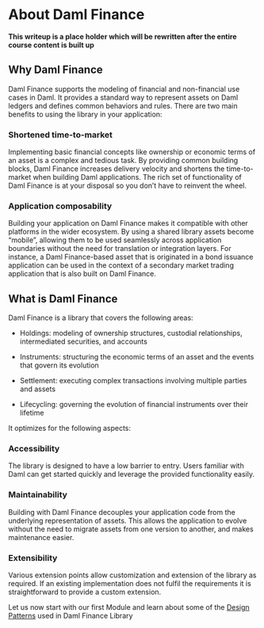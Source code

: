 # About Daml Finance

**This writeup is a place holder which will be rewritten after the entire course content is built up**


## Why Daml Finance
Daml Finance supports the modeling of financial and non-financial use cases in Daml. It provides a standard way to represent assets on Daml ledgers and defines common behaviors and rules. There are two main benefits to using the library in your application:

### Shortened time-to-market

Implementing basic financial concepts like ownership or economic terms of an asset is a complex and tedious task. By providing common building blocks, Daml Finance increases delivery velocity and shortens the time-to-market when building Daml applications. The rich set of functionality of Daml Finance is at your disposal so you don’t have to reinvent the wheel.

### Application composability

Building your application on Daml Finance makes it compatible with other platforms in the wider ecosystem. By using a shared library assets become “mobile”, allowing them to be used seamlessly across application boundaries without the need for translation or integration layers. For instance, a Daml Finance-based asset that is originated in a bond issuance application can be used in the context of a secondary market trading application that is also built on Daml Finance.

## What is Daml Finance
Daml Finance is a library that covers the following areas:

- Holdings: modeling of ownership structures, custodial relationships, intermediated securities, and accounts

- Instruments: structuring the economic terms of an asset and the events that govern its evolution

- Settlement: executing complex transactions involving multiple parties and assets

- Lifecycling: governing the evolution of financial instruments over their lifetime


It optimizes for the following aspects:

### Accessibility

The library is designed to have a low barrier to entry. Users familiar with Daml can get started quickly and leverage the provided functionality easily.

### Maintainability

Building with Daml Finance decouples your application code from the underlying representation of assets. This allows the application to evolve without the need to migrate assets from one version to another, and makes maintenance easier.

### Extensibility

Various extension points allow customization and extension of the library as required. If an existing implementation does not fulfil the requirements it is straightforward to provide a custom extension.

Let us now start with our first Module and learn about some of the [Design Patterns](../Module2/DamlDesignPatterns.md) used in Daml Finance Library
